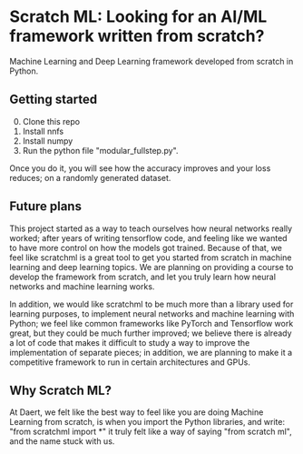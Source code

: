 # Scratch ML: Looking for an AI/ML framework written from scratch?
Machine Learning and Deep Learning framework developed from scratch in Python.

## Getting started
0. Clone this repo
1. Install nnfs
2. Install numpy
3. Run the python file "modular_fullstep.py".

Once you do it, you will see how the accuracy improves and your loss reduces; on a randomly generated dataset.

## Future plans
This project started as a way to teach ourselves how neural networks really worked; after years of writing tensorflow code, and feeling like we
wanted to have more control on how the models got trained. Because of that, we feel like scratchml is a great tool to get you started from scratch
in machine learning and deep learning topics. We are planning on providing a course to develop the framework from scratch, and let you truly learn
how neural networks and machine learning works.

In addition, we would like scratchml to be much more than a library used for learning purposes, to implement neural networks and machine learning with Python;
we feel like common frameworks like PyTorch and Tensorflow work great, but they could be much further improved; we believe there is already a lot of code that
makes it difficult to study a way to improve the implementation of separate pieces; in addition, we are planning to make it a competitive framework to run in
certain architectures and GPUs.

## Why Scratch ML?
At Daert, we felt like the best way to feel like you are doing Machine Learning from scratch, is when you import the Python libraries, and write:
"from scratchml import *" it truly felt like a way of saying "from scratch ml", and the name stuck with us.

